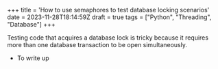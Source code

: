 +++
title = 'How to use semaphores to test database locking scenarios'
date = 2023-11-28T18:14:59Z
draft = true
tags = ["Python", "Threading", "Database"]
+++

Testing code that acquires a database lock is tricky because it requires
more than one database transaction to be open simultaneously.

- To write up
